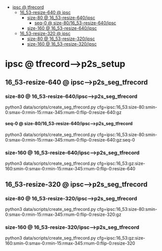 <!-- MarkdownTOC -->

- [ipsc       @ tfrecord](#ipsc___tfrecord_)
    - [16_53-resize-640       @ ipsc](#16_53_resize_640___ipsc_)
        - [size-80       @ 16_53-resize-640/ipsc](#size_80___16_53_resize_640_ips_c_)
            - [seq-0       @ size-80/16_53-resize-640/ipsc](#seq_0___size_80_16_53_resize_640_ips_c_)
        - [size-160       @ 16_53-resize-640/ipsc](#size_160___16_53_resize_640_ips_c_)
    - [16_53-resize-320       @ ipsc](#16_53_resize_320___ipsc_)
        - [size-80       @ 16_53-resize-320/ipsc](#size_80___16_53_resize_320_ips_c_)
        - [size-160       @ 16_53-resize-320/ipsc](#size_160___16_53_resize_320_ips_c_)

<!-- /MarkdownTOC -->

<a id="ipsc___tfrecord_"></a>
# ipsc       @ tfrecord-->p2s_setup
<a id="16_53_resize_640___ipsc_"></a>
## 16_53-resize-640       @ ipsc-->p2s_seg_tfrecord
<a id="size_80___16_53_resize_640_ips_c_"></a>
### size-80       @ 16_53-resize-640/ipsc-->p2s_seg_tfrecord
python3 data/scripts/create_seg_tfrecord.py cfg=ipsc:16_53:size-80:smin-0:smax-0:rmin-15:rmax-345:rnum-0:flip-0:resize-640:gz
<a id="seq_0___size_80_16_53_resize_640_ips_c_"></a>
#### seq-0       @ size-80/16_53-resize-640/ipsc-->p2s_seg_tfrecord
python3 data/scripts/create_seg_tfrecord.py cfg=ipsc:16_53:size-80:smin-0:smax-0:rmin-15:rmax-345:rnum-0:flip-0:resize-640:gz:seq-0

<a id="size_160___16_53_resize_640_ips_c_"></a>
### size-160       @ 16_53-resize-640/ipsc-->p2s_seg_tfrecord
python3 data/scripts/create_seg_tfrecord.py cfg=ipsc:16_53:gz:size-160:smin-0:smax-0:rmin-15:rmax-345:rnum-0:flip-0:resize-640

<a id="16_53_resize_320___ipsc_"></a>
## 16_53-resize-320       @ ipsc-->p2s_seg_tfrecord
<a id="size_80___16_53_resize_320_ips_c_"></a>
### size-80       @ 16_53-resize-320/ipsc-->p2s_seg_tfrecord
python3 data/scripts/create_seg_tfrecord.py cfg=ipsc:16_53:size-80:smin-0:smax-0:rmin-15:rmax-345:rnum-0:flip-0:resize-320:gz
<a id="size_160___16_53_resize_320_ips_c_"></a>
### size-160       @ 16_53-resize-320/ipsc-->p2s_seg_tfrecord
python3 data/scripts/create_seg_tfrecord.py cfg=ipsc:16_53:gz:size-160:smin-0:smax-0:rmin-15:rmax-345:rnum-0:flip-0:resize-320
